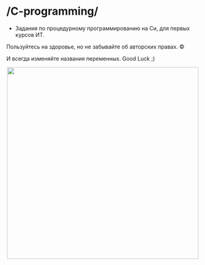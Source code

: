 # /C-programming/
- Задания по процедурному программированию на Си, для первых курсов ИТ. 

Пользуйтесь на здоровье, но не забывайте об авторских правах. © 

И всегда изменяйте названия переменных. 
Good Luck ;)
<p align = "center">
<img src = "https://betanews.com/wp-content/uploads/2016/11/C-language.jpg" width = "500" heigth = "500" align = "center">
</p>

